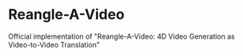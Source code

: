 # Reangle-A-Video
Official implementation of "Reangle-A-Video: 4D Video Generation as Video-to-Video Translation"
